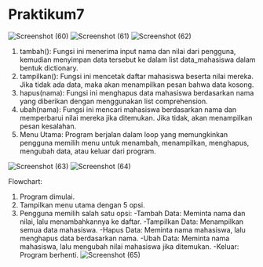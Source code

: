# Praktikum7
![Screenshot (60)](https://github.com/user-attachments/assets/7e8f6bf8-cfb4-4194-8263-2d1bbf75c89d)
![Screenshot (61)](https://github.com/user-attachments/assets/5843d952-d868-4267-81c2-45ec52323556)
![Screenshot (62)](https://github.com/user-attachments/assets/c73abf18-6449-4e52-8de9-7f23c5e5deaa)
1. tambah():
Fungsi ini menerima input nama dan nilai dari pengguna, kemudian menyimpan data tersebut ke dalam list data_mahasiswa dalam bentuk dictionary.
2. tampilkan():
Fungsi ini mencetak daftar mahasiswa beserta nilai mereka. Jika tidak ada data, maka akan menampilkan pesan bahwa data kosong.
3. hapus(nama):
Fungsi ini menghapus data mahasiswa berdasarkan nama yang diberikan dengan menggunakan list comprehension.
4. ubah(nama):
Fungsi ini mencari mahasiswa berdasarkan nama dan memperbarui nilai mereka jika ditemukan. Jika tidak, akan menampilkan pesan kesalahan.
5. Menu Utama:
Program berjalan dalam loop yang memungkinkan pengguna memilih menu untuk menambah, menampilkan, menghapus, mengubah data, atau keluar dari program.

![Screenshot (63)](https://github.com/user-attachments/assets/e06ee1db-f6d4-4f95-9b24-2ea077cf5d12)
![Screenshot (64)](https://github.com/user-attachments/assets/1e3d1c9c-77b7-4c58-b537-869acfa90f79)

Flowchart:
1. Program dimulai.
2. Tampilkan menu utama dengan 5 opsi.
3. Pengguna memilih salah satu opsi:
-Tambah Data: Meminta nama dan nilai, lalu menambahkannya ke daftar.
-Tampilkan Data: Menampilkan semua data mahasiswa.
-Hapus Data: Meminta nama mahasiswa, lalu menghapus data berdasarkan nama.
-Ubah Data: Meminta nama mahasiswa, lalu mengubah nilai mahasiswa jika ditemukan.
-Keluar: Program berhenti.
![Screenshot (65)](https://github.com/user-attachments/assets/032106e3-d105-49cc-8fbb-cc4387c492d1)

